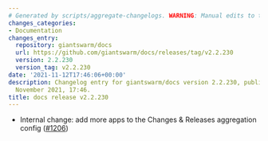 ```yaml
---
# Generated by scripts/aggregate-changelogs. WARNING: Manual edits to this files will be overwritten.
changes_categories:
- Documentation
changes_entry:
  repository: giantswarm/docs
  url: https://github.com/giantswarm/docs/releases/tag/v2.2.230
  version: 2.2.230
  version_tag: v2.2.230
date: '2021-11-12T17:46:06+00:00'
description: Changelog entry for giantswarm/docs version 2.2.230, published on 12
  November 2021, 17:46.
title: docs release v2.2.230
---
```


- Internal change: add more apps to the Changes & Releases aggregation config ([#1206](https://github.com/giantswarm/docs/pull/1206))
